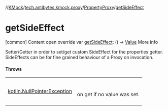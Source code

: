 //[KMock](../../../index.md)/[tech.antibytes.kmock.proxy](../index.md)/[PropertyProxy](index.md)/[getSideEffect](get-side-effect.md)



# getSideEffect
[common]
Content
open override var [getSideEffect](get-side-effect.md): () -> [Value](index.md)
More info


Setter/Getter in order to set/get custom SideEffect for the properties getter. SideEffects can be for fine grained behaviour of a Proxy on invocation.



#### Throws

| | |
|---|---|
| <a name="tech.antibytes.kmock.proxy/PropertyProxy/getSideEffect/#/PointingToDeclaration/"></a>[kotlin.NullPointerException](https://kotlinlang.org/api/latest/jvm/stdlib/kotlin/-null-pointer-exception/index.html)| <a name="tech.antibytes.kmock.proxy/PropertyProxy/getSideEffect/#/PointingToDeclaration/"></a><br><br>on get if no value was set.<br><br>|
